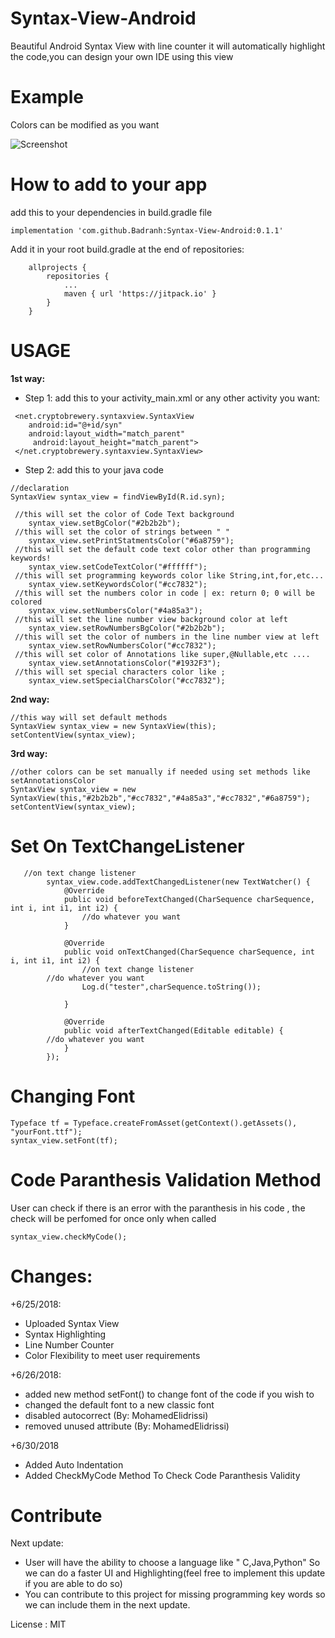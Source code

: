 # Syntax-View-Android
Beautiful Android Syntax View with line counter it will automatically highlight the code,you can design your own IDE using this view

# Example
Colors can be modified as you want

![Screenshot](http://cryptobrewery.net/scn/4.png)

# How to add to your app 

add this to your dependencies in build.gradle file
```
implementation 'com.github.Badranh:Syntax-View-Android:0.1.1'
```
Add it in your root build.gradle at the end of repositories:

```
	allprojects {
		repositories {
			...
			maven { url 'https://jitpack.io' }
		}
	}
```

# USAGE
<b>1st way:</b>

- Step 1: 
  add this to your activity_main.xml or any other activity you want:
```
 <net.cryptobrewery.syntaxview.SyntaxView
    android:id="@+id/syn"
    android:layout_width="match_parent"
     android:layout_height="match_parent">
 </net.cryptobrewery.syntaxview.SyntaxView>
```
- Step 2:
  add this to your java code
```
//declaration
SyntaxView syntax_view = findViewById(R.id.syn);

 //this will set the color of Code Text background
    syntax_view.setBgColor("#2b2b2b");
 //this will set the color of strings between " "
    syntax_view.setPrintStatmentsColor("#6a8759");
 //this will set the default code text color other than programming keywords!
    syntax_view.setCodeTextColor("#ffffff");
 //this will set programming keywords color like String,int,for,etc...
    syntax_view.setKeywordsColor("#cc7832");
 //this will set the numbers color in code | ex: return 0; 0 will be colored 
    syntax_view.setNumbersColor("#4a85a3");
 //this will set the line number view background color at left
    syntax_view.setRowNumbersBgColor("#2b2b2b");
 //this will set the color of numbers in the line number view at left
    syntax_view.setRowNumbersColor("#cc7832");
 //this will set color of Annotations like super,@Nullable,etc .... 
    syntax_view.setAnnotationsColor("#1932F3");
 //this will set special characters color like ; 
    syntax_view.setSpecialCharsColor("#cc7832");

```
<b>2nd way:</b>
```
//this way will set default methods
SyntaxView syntax_view = new SyntaxView(this);
setContentView(syntax_view);
```
<b>3rd way:</b>
```
//other colors can be set manually if needed using set methods like setAnnotationsColor
SyntaxView syntax_view = new SyntaxView(this,"#2b2b2b","#cc7832","#4a85a3","#cc7832","#6a8759");
setContentView(syntax_view);
```

# Set On TextChangeListener
```
   //on text change listener
        syntax_view.code.addTextChangedListener(new TextWatcher() {
            @Override
            public void beforeTextChanged(CharSequence charSequence, int i, int i1, int i2) {
	    		//do whatever you want
            }

            @Override
            public void onTextChanged(CharSequence charSequence, int i, int i1, int i2) {
                //on text change listener
		//do whatever you want
                Log.d("tester",charSequence.toString());

            }

            @Override
            public void afterTextChanged(Editable editable) {
		//do whatever you want
            }
        });
```
# Changing Font
```
Typeface tf = Typeface.createFromAsset(getContext().getAssets(), "yourFont.ttf");
syntax_view.setFont(tf);
```
# Code Paranthesis Validation Method
User can check if there is an error with the paranthesis in his code , the check will be perfomed for once only when called
```
syntax_view.checkMyCode();
```
# Changes:
+6/25/2018:
- Uploaded Syntax View
- Syntax Highlighting
- Line Number Counter
- Color Flexibility to meet user requirements

+6/26/2018:
 - added new method setFont() to change font of the code if you wish to
 - changed the default font to a new classic font
 - disabled autocorrect (By: MohamedElidrissi)
 - removed unused attribute (By: MohamedElidrissi)
 
 +6/30/2018
 - Added Auto Indentation
 - Added CheckMyCode Method To Check Code Paranthesis Validity
# Contribute
Next update: 
- User will have the ability to choose a language like " C,Java,Python" So we can do a faster UI and Highlighting(feel free to implement this update if you are able to do so)
- You can contribute to this project for missing programming key words so we can include
them in the next update.

License : MIT
